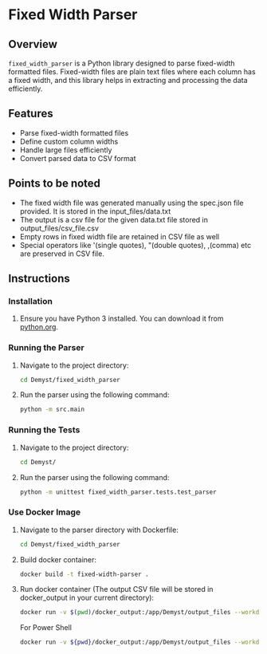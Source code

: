 # Fixed Width Parser

## Overview

`fixed_width_parser` is a Python library designed to parse fixed-width formatted files. Fixed-width files are plain text files where each column has a fixed width, and this library helps in extracting and processing the data efficiently.

## Features

- Parse fixed-width formatted files
- Define custom column widths
- Handle large files efficiently
- Convert parsed data to CSV format

## Points to be noted

- The fixed width file was generated manually using the spec.json file provided. It is stored in the input_files/data.txt
- The output is a csv file for the given data.txt file stored in output_files/csv_file.csv
- Empty rows in fixed width file are retained in CSV file as well
- Special operators like '(single quotes), "(double quotes), ,(comma) etc are preserved in CSV file.

## Instructions

### Installation

1. Ensure you have Python 3 installed. You can download it from [python.org](https://www.python.org/).

### Running the Parser

1. Navigate to the project directory:
    ```sh
    cd Demyst/fixed_width_parser
    ```

2. Run the parser using the following command:
    ```sh
    python -m src.main
    ```

### Running the Tests

1. Navigate to the project directory:
    ```sh
    cd Demyst/
    ```

2. Run the parser using the following command:
    ```sh
    python -m unittest fixed_width_parser.tests.test_parser
    ```

### Use Docker Image

1. Navigate to the parser directory with Dockerfile:
    ```sh
    cd Demyst/fixed_width_parser
    ```

2. Build docker container:
    ```sh
    docker build -t fixed-width-parser .
    ```
3. Run docker container (The output CSV file will be stored in docker_output in your current directory):
    ```sh
    docker run -v $(pwd)/docker_output:/app/Demyst/output_files --workdir /app/Demyst fixed-width-parser
    ```

    For Power Shell

    ```sh
    docker run -v ${pwd}/docker_output:/app/Demyst/output_files --workdir /app/Demyst fixed-width-parser
    ```
